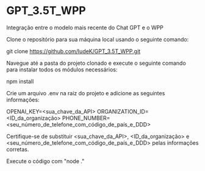 # GPT_3.5T_WPP
 Integração entre o modelo mais recente do Chat GPT e o WPP

Clone o repositório para sua máquina local usando o seguinte comando:

git clone https://github.com/IudeK/GPT_3.5T_WPP.git

Navegue até a pasta do projeto clonado e execute o seguinte comando para instalar todos os módulos necessários:

npm install

Crie um arquivo .env na raiz do projeto e adicione as seguintes informações:

OPENAI_KEY=<sua_chave_da_API>
ORGANIZATION_ID=<ID_da_organização>
PHONE_NUMBER=<seu_número_de_telefone_com_código_de_país_e_DDD>

Certifique-se de substituir <sua_chave_da_API>, <ID_da_organização> e <seu_número_de_telefone_com_código_de_país_e_DDD> pelas informações corretas.

Execute o código com "node ."
